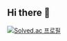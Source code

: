 ## Hi there 👋
[![Solved.ac
프로필](http://mazassumnida.wtf/api/generate_badge?boj={leehyeonsu4888})](https://solved.ac/{leehyeonsu4888})

<!--
**20HyeonsuLee/20HyeonsuLee** is a ✨ _special_ ✨ repository because its `README.md` (this file) appears on your GitHub profile.

Here are some ideas to get you started:

- 🔭 I’m currently working on ...
- 🌱 I’m currently learning ...
- 👯 I’m looking to collaborate on ...
- 🤔 I’m looking for help with ...
- 💬 Ask me about ...
- 📫 How to reach me: ...
- 😄 Pronouns: ...
- ⚡ Fun fact: ...
-->

